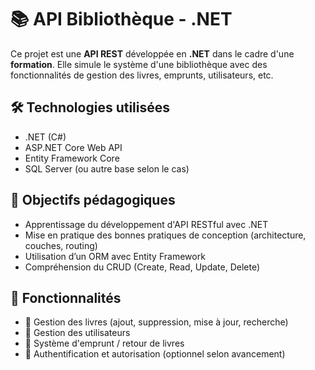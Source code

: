 # 📚 API Bibliothèque - .NET

Ce projet est une **API REST** développée en **.NET** dans le cadre d'une **formation**. Elle simule le système d'une bibliothèque avec des fonctionnalités de gestion des livres, emprunts, utilisateurs, etc.

## 🛠️ Technologies utilisées

- .NET (C#)
- ASP.NET Core Web API
- Entity Framework Core
- SQL Server (ou autre base selon le cas)

## 🎯 Objectifs pédagogiques

- Apprentissage du développement d'API RESTful avec .NET
- Mise en pratique des bonnes pratiques de conception (architecture, couches, routing)
- Utilisation d’un ORM avec Entity Framework
- Compréhension du CRUD (Create, Read, Update, Delete)

## 📁 Fonctionnalités

- 📖 Gestion des livres (ajout, suppression, mise à jour, recherche)
- 👤 Gestion des utilisateurs
- 📆 Système d'emprunt / retour de livres
- 🔐 Authentification et autorisation (optionnel selon avancement)



